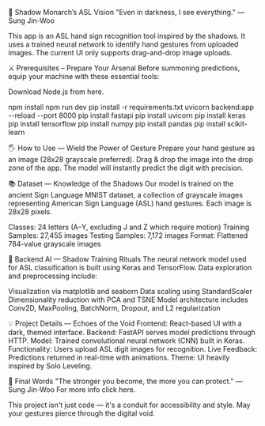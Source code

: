 🖤 Shadow Monarch’s ASL Vision
"Even in darkness, I see everything." — Sung Jin-Woo

This app is an ASL hand sign recognition tool inspired by the shadows. It uses a trained neural network to identify hand gestures from uploaded images. The current UI only supports drag-and-drop image uploads.

⚔ Prerequisites – Prepare Your Arsenal
Before summoning predictions, equip your machine with these essential tools:

Download Node.js from here.

npm install
npm run dev
pip install -r requirements.txt
uvicorn backend:app --reload --port 8000
pip install fastapi
pip install uvicorn
pip install keras
pip install tensorflow
pip install numpy
pip install pandas
pip install scikit-learn

🖐 How to Use — Wield the Power of Gesture
Prepare your hand gesture as an image (28x28 grayscale preferred).
Drag & drop the image into the drop zone of the app.
The model will instantly predict the digit with precision.

📚 Dataset — Knowledge of the Shadows
Our model is trained on the ancient Sign Language MNIST dataset, a collection of grayscale images representing American Sign Language (ASL) hand gestures. Each image is 28x28 pixels.

Classes: 24 letters (A–Y, excluding J and Z which require motion)
Training Samples: 27,455 images
Testing Samples: 7,172 images
Format: Flattened 784-value grayscale images


🧠 Backend AI — Shadow Training Rituals
The neural network model used for ASL classification is built using Keras and TensorFlow. Data exploration and preprocessing include:

Visualization via matplotlib and seaborn
Data scaling using StandardScaler
Dimensionality reduction with PCA and TSNE
Model architecture includes Conv2D, MaxPooling, BatchNorm, Dropout, and L2 regularization


💡 Project Details — Echoes of the Void
Frontend: React-based UI with a dark, themed interface.
Backend: FastAPI serves model predictions through HTTP.
Model: Trained convolutional neural network (CNN) built in Keras.
Functionality: Users upload ASL digit images for recognition.
Live Feedback: Predictions returned in real-time with animations.
Theme: UI heavily inspired by Solo Leveling.


🌌 Final Words
"The stronger you become, the more you can protect." — Sung Jin-Woo
For more info click here.

This project isn't just code — it's a conduit for accessibility and style. May your gestures pierce through the digital void.
